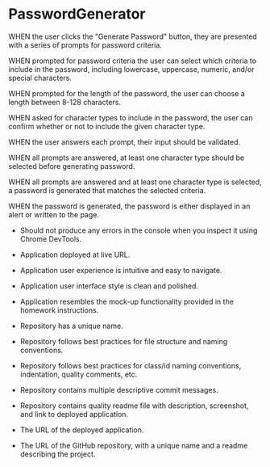# PasswordGenerator

WHEN the user clicks the "Generate Password" button, they are presented with a series of prompts for password criteria.

WHEN prompted for password criteria the user can select which criteria to include in the password, including lowercase, uppercase, numeric, and/or special characters.

WHEN prompted for the length of the password, the user can choose a length between 8-128 characters.

WHEN asked for character types to include in the password, the user can confirm whether or not to include the given character type. 

WHEN the user answers each prompt, their input should be validated.

WHEN all prompts are answered, at least one character type should be selected before generating password.

WHEN all prompts are answered and at least one character type is selected, a password is generated that matches the selected criteria.

WHEN the password is generated, the password is either displayed in an alert or written to the page.



* Should not produce any errors in the console when you inspect it using Chrome DevTools.

* Application deployed at live URL.

* Application user experience is intuitive and easy to navigate.

* Application user interface style is clean and polished.

* Application resembles the mock-up functionality provided in the homework instructions.

* Repository has a unique name.

* Repository follows best practices for file structure and naming conventions.

* Repository follows best practices for class/id naming conventions, indentation, quality comments, etc.

* Repository contains multiple descriptive commit messages.

* Repository contains quality readme file with description, screenshot, and link to deployed application.

* The URL of the deployed application.

* The URL of the GitHub repository, with a unique name and a readme describing the project.
